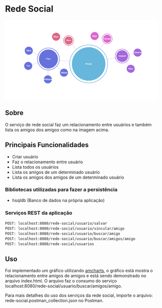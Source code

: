 # Rede Social

[![FVCproductions](https://raw.githubusercontent.com/HigorRobertoDev/imagens/master/rede-social/grafico-rede-social.png)]()


## Sobre

O serviço de rede social faz um relacionamento entre usuários e também lista os amigos dos amigos como na imagem acima.


## Principais Funcionalidades

- Criar usuário
- Faz o relacionamento entre usuário
- Lista todos os usuários
- Lista os amigos de um determinado usuário
- Lista os amigos dos amigos de um determinado usuário


### Bibliotecas utilizadas para fazer a persistência 

- hsqldb (Banco de dados na própria aplicação)


### Serviços REST da aplicação

```bash
POST: localhost:8080/rede-social/usuario/salvar
POST: localhost:8080/rede-social/usuario/vincular/amigo
POST: localhost:8080/rede-social/usuario/buscar/amigo
POST: localhost:8080/rede-social/usuario/buscar/amigos/amigo
POST: localhost:8080/rede-social/usuarios
```


## Uso

Foi implementado um gráfico utilizando [amcharts](https://www.amcharts.com/demos/force-directed-tree/), o gráfico está mostra o relacionamento entre amigos de amigos e está sendo demonstrado no arquivo index.html. O arquivo faz o consumo do serviço localhost:8080/rede-social/usuario/buscar/amigos/amigo.


Para mais detalhes do uso dos serviços da rede social, importe o arquivo:
rede-social.postman_collection.json no Postman.
